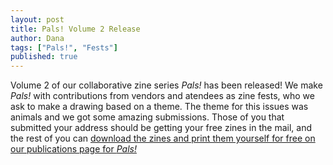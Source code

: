 ```yaml
---
layout: post
title: Pals! Volume 2 Release
author: Dana
tags: ["Pals!", "Fests"]
published: true
---
```


Volume 2 of our collaborative zine series *Pals!* has been released! We make *Pals!* with contributions from vendors and atendees as zine fests, who we ask to make a drawing based on a theme. The theme for this issues was animals and we got some amazing submissions. Those of you that submitted your address should be getting your free zines in the mail, and the rest of you can [download the zines and print them yourself for free on our publications page for *Pals!*](https://www.dnaartists.net/publications/pals/#Vol2)

<!--more-->
